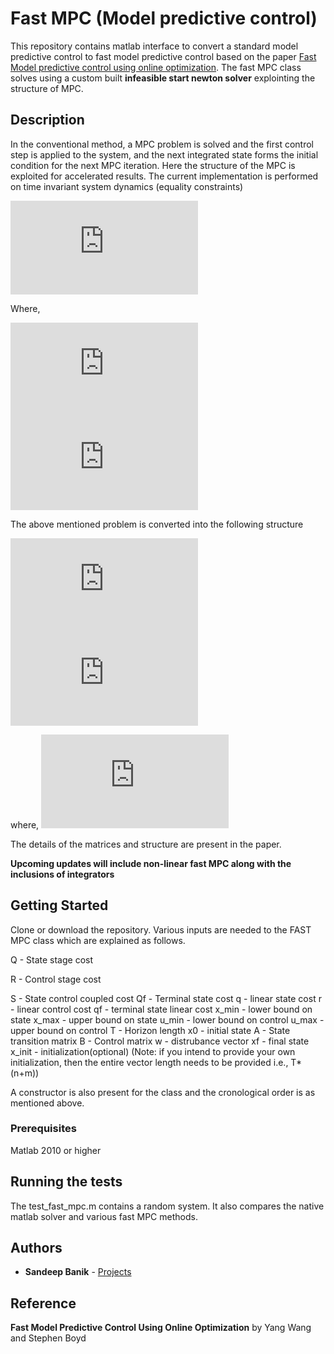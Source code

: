# Fast MPC (Model predictive control)
This repository contains matlab interface to convert a standard model predictive control to fast model predictive control based on the paper [Fast Model predictive control using online optimization]. The fast MPC class solves using a custom built **infeasible start newton solver** explointing the structure of MPC. 

[Fast Model predictive control using online optimization]:http://stanford.edu/~boyd/papers/pdf/fast_mpc.pdf 

## Description
In the conventional method, a MPC problem is solved and the first control step is applied to the system, and the next integrated state forms the initial condition for the next MPC iteration. Here the structure of the MPC is exploited for accelerated results. The current implementation is performed on time invariant system dynamics (equality constraints)

![](http://latex.codecogs.com/gif.latex?%5Cbegin%7Beqnarray*%7D%20%5Cmin_%7Bx%28%5Ccdot%29%2Cu%28%5Ccdot%29%7D%20%26%20%26%20l_%7Bf%7D%28x%28t&plus;T%29%29%20&plus;%20%5Csum_%7Bn%3D%5Ctau%7D%5E%7B%5Ctau&plus;T-1%7D%20l%28%20x%28%5Ctau%29%2Cu%28%5Ctau%29%20%5C%2C%5C%5C%20%5Ctextrm%7Bs.t.%7D%20%26%20%26%20x%28t&plus;1%29%20%5C%3B%20%3D%20%5C%3B%20A%28%5C%2Cx%28t%29%29&plus;B%28%5C%2Cu%28t%29%5C%2C%29%20&plus;%20%5Chat%7Bw%7D%5C%5C%20%26%20%26%20x%280%29%20%5C%3B%20%3D%20%5C%3B%20x_0%2C%5C%5C%20%26%20%26%20%5Cunderline%20u%28t%29%20%5C%3B%20%5Cleq%20%5C%3B%20u%28t%29%20%5C%3B%20%5Cleq%20%5C%3B%20%5Coverline%20u%28t%29%2C%5C%5C%20%26%20%26%20%5Cunderline%20x%28t%29%20%5C%3B%20%5Cleq%20%5C%3B%20x%28t%29%20%5C%3B%20%5Cleq%20%5C%3B%20%5Coverline%20x%28t%29%2C%20%5Cquad%20%5Ctextrm%7Bfor%20all%7D%20%5C%3B%20%5C%2C%20t%20%5Cin%20%5B0%2CT%5D%5C%3B%20%5Cend%7Beqnarray*%7D)

Where,

![](http://latex.codecogs.com/gif.latex?%24%24%20l_%7Bf%7D%28x%28t&plus;T%29%29%20%3D%20x%28t&plus;T%29%5E%5Cintercal%20Q_%7Bf%7Dx%28t&plus;T%29%20&plus;%20q_%7Bf%7D%5E%5Cintercal%20x%28t&plus;T%29%20%24%24)
![](http://latex.codecogs.com/gif.latex?l%28x%28%5Ctau%29%2Cu%28%5Ctau%29%29%20%3D%20%5Cbegin%7Bbmatrix%7Dx%28t%29%20%26%20u%28t%29%20%5Cend%7Bbmatrix%7D%5Cbegin%7Bbmatrix%7DQ%20%26%20S%5E%5Cintercal%20%5C%5C%20S%20%26%20R%20%5Cend%7Bbmatrix%7D%5Cbegin%7Bbmatrix%7Dx%28t%29%20%5C%5C%20u%28t%29%20%5Cend%7Bbmatrix%7D%20&plus;%20q%5E%5Cintercal%20x%28t%29%20&plus;%20r%5E%5Cintercal%20u%28t%29)

The above mentioned problem is converted into the following structure


![](http://latex.codecogs.com/gif.latex?minimize%20%5Cquad%20z%5E%5Cintercal%20Hz%20&plus;%20g%5E%5Cintercal%20z%20&plus;%20k%5Cphi%28z%29)
![](http://latex.codecogs.com/gif.latex?subject%20%5C%20to%20%5Cquad%20Cz%20%3D%20b)

where,
![](http://latex.codecogs.com/gif.latex?%5Cphi%28z%29%20%3D%20%5Csum_%7Bi%3D1%7D%5E%7BlT&plus;k%7D%20-log%28h_%7Bi%7D%20-%20p_%7Bi%7D%5E%5Cintercal%20z%29)

The details of the matrices and structure are present in the paper. 

**Upcoming updates will include non-linear fast MPC along with the inclusions of integrators**


## Getting Started

Clone or download the repository. Various inputs are needed to the FAST MPC class which are explained as follows.

Q - State stage cost

R - Control stage cost

S - State control coupled cost
Qf - Terminal state cost
q - linear state cost
r - linear control cost
qf - terminal state linear cost
x_min - lower bound on state
x_max - upper bound on state
u_min - lower bound on control
u_max - upper bound on control
T - Horizon length
x0 - initial state
A - State transition matrix
B - Control matrix
w - distrubance vector
xf - final state
x_init - initialization(optional) (Note: if you intend to provide your own initialization, then the entire vector length needs to be provided i.e., T*(n+m))

A constructor is also present for the class and the cronological order is as mentioned above.

### Prerequisites

Matlab 2010 or higher


## Running the tests

The test_fast_mpc.m contains a random system. It also compares the native matlab solver and various fast MPC methods.


## Authors

* **Sandeep Banik** -  [Projects](https://github.com/sandeepbanik)

## Reference 

**Fast Model Predictive Control Using Online Optimization** by Yang Wang and Stephen Boyd

